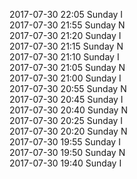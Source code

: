 2017-07-30 22:05 Sunday  I  
2017-07-30 21:55 Sunday  N  
2017-07-30 21:20 Sunday  I  
2017-07-30 21:15 Sunday  N  
2017-07-30 21:10 Sunday  I  
2017-07-30 21:05 Sunday  N  
2017-07-30 21:00 Sunday  I  
2017-07-30 20:55 Sunday  N  
2017-07-30 20:45 Sunday  I  
2017-07-30 20:40 Sunday  N  
2017-07-30 20:25 Sunday  I  
2017-07-30 20:20 Sunday  N  
2017-07-30 19:55 Sunday  I  
2017-07-30 19:50 Sunday  N  
2017-07-30 19:40 Sunday  I  

